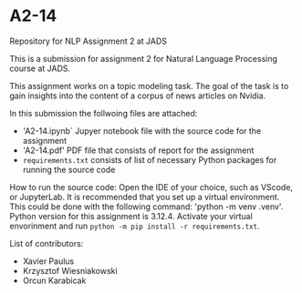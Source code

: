 # A2-14
Repository for NLP Assignment 2 at JADS

This is a submission for assignment 2 for Natural Language Processing course at JADS.

This assignment works on a topic modeling task. The goal of the task is to gain insights into the content of a corpus of news articles on Nvidia.

In this submission the follwoing files are attached:
- 'A2-14.ipynb` Jupyer notebook file with the source code for the assignment
- 'A2-14.pdf' PDF file that consists of report for the assignment
- `requirements.txt` consists of list of necessary Python packages for running the source code

How to run the source code:
Open the IDE of your choice, such as VScode, or JupyterLab. 
It is recommended that you set up a virtual environment. This could be done with the following command: 'python -m venv .venv'. Python version for this assignment is 3.12.4.
Activate your virtual envorinment and run `python -m pip install -r requirements.txt`.


List of contributors:
- Xavier Paulus
- Krzysztof Wiesniakowski
- Orcun Karabicak